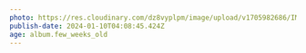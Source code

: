 ```yaml
---
photo: https://res.cloudinary.com/dz8vyplpm/image/upload/v1705982686/IMG_8320_zeaexa.jpg
publish-date: 2024-01-10T04:08:45.424Z
age: album.few_weeks_old
---
```

